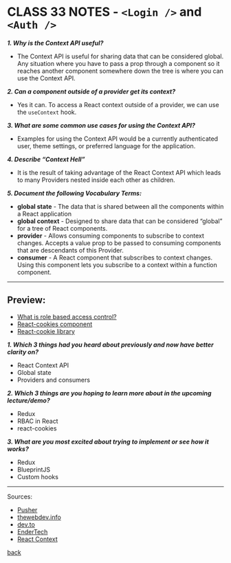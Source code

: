 # CLASS 33 NOTES - `<Login />` and `<Auth />`

***1. Why is the Context API useful?***

- The Context API is useful for sharing data that can be considered global. Any situation where you have to pass a prop through a component so it reaches another component somewhere down the tree is where you can use the Context API.

***2. Can a component outside of a provider get its context?***

- Yes it can. To access a React context outside of a provider, we can use the `useContext` hook.

***3. What are some common use cases for using the Context API?***

- Examples for using the Context API would be a currently authenticated user, theme settings, or preferred language for the application.

***4. Describe “Context Hell”***

- It is the result of taking advantage of the React Context API which leads to many Providers nested inside each other as children.

***5. Document the following Vocabulary Terms:***

- **global state** - The data that is shared between all the components within a React application
- **global context** - Designed to share data that can be considered “global” for a tree of React components.
- **provider** - Allows consuming components to subscribe to context changes. Accepts a value prop to be passed to consuming components that are descendants of this Provider.
- **consumer** - A React component that subscribes to context changes. Using this component lets you subscribe to a context within a function component.

- - -

## Preview:

- [What is role based access control?](https://digitalguardian.com/blog/what-role-based-access-control-rbac-examples-benefits-and-more)
- [React-cookies component](https://www.npmjs.com/package/react-cookies)
- [React-cookie library](https://www.npmjs.com/package/react-cookie)

***1. Which 3 things had you heard about previously and now have better clarity on?***

- React Context API
- Global state
- Providers and consumers

***2. Which 3 things are you hoping to learn more about in the upcoming lecture/demo?***

- Redux
- RBAC in React
- react-cookies

***3. What are you most excited about trying to implement or see how it works?***

- Redux
- BlueprintJS
- Custom hooks

- - -

Sources:

- [Pusher](https://blog.pusher.com/react-context-api/)
- [thewebdev.info](https://thewebdev.info/2021/05/28/how-to-access-a-react-context-outside-of-the-render-function/)
- [dev.to](https://dev.to/alfredosalzillo/the-react-context-hell-7p4)
- [EnderTech](https://endertech.com/blog/using-reacts-context-api-for-global-state-management#:~:text=To%20put%20it%20simply%2C%20global,the%20components%20re%2Drender%20accordingly.)
- [React Context](https://reactjs.org/docs/context.html#:~:text=Context%20is%20designed%20to%20share,class%20App%20extends%20React.)

[back](../README.md)
